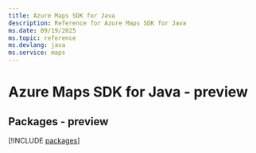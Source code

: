 ```yaml
---
title: Azure Maps SDK for Java
description: Reference for Azure Maps SDK for Java
ms.date: 09/19/2025
ms.topic: reference
ms.devlang: java
ms.service: maps
---
```

# Azure Maps SDK for Java - preview
## Packages - preview
[!INCLUDE [packages](maps-index.md)]